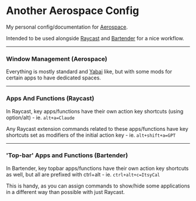 # Another Aerospace Config

My personal config/documentation for [Aerospace](https://github.com/nikitabobko/AeroSpace). 

Intended to be used alongside [Raycast](https://raycast.com) and [Bartender](https://www.macbartender.com/) for a nice workflow.

---

### Window Management (Aerospace)

Everything is mostly standard and [Yabai](https://github.com/koekeishiya/yabai) like, but with some mods for certain apps to have dedicated spaces.

---
### Apps And Functions (Raycast)

In Raycast, key apps/functions have their own action key shortcuts (using option/alt) - ie. `alt+a=Claude`

Any Raycast extension commands related to these apps/functions have key shortcuts set as modifiers of the initial action key - ie. `alt+shift+a=GPT`

---
### 'Top-bar' Apps and Functions (Bartender)

In Bartender, key topbar apps/functions have their own action key shortcuts as well, but all are prefixed with ctrl+alt - ie. `ctrl+alt+c=ItsyCal`

This is handy, as you can assign commands to show/hide some applications in a different way than possible with just Raycast.
